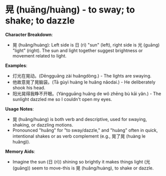 # **晃 (huǎng/huàng) - to sway; to shake; to dazzle**

**Character Breakdown**:  
- 晃 (huǎng/huàng): Left side is 日 (rì) "sun" (left), right side is 光 (guāng) "light" (right). The sun and light together suggest brightness or movement related to light.

**Examples**:  
- 灯光在晃动。(Dēngguāng zài huǎngdòng.) - The lights are swaying.  
- 他故意晃了晃脑袋。(Tā gùyì huàng le huǎng nǎodai.) - He deliberately shook his head.  
- 阳光晃得我睁不开眼。(Yángguāng huǎng de wǒ zhēng bù kāi yǎn.) - The sunlight dazzled me so I couldn't open my eyes.

**Usage Notes**:  
- 晃 (huǎng/huàng) is both verb and descriptive, used for swaying, shaking, or dazzling motions.  
- Pronounced "huǎng" for "to sway/dazzle," and "huàng" often in quick, intentional shakes or as verb complement (e.g., 晃了晃 (huàng le huǎng)).

**Memory Aids**:  
- Imagine the sun (日 (rì)) shining so brightly it makes things light (光 (guāng)) seem to move-this is 晃 (huǎng/huàng), to shake or dazzle.